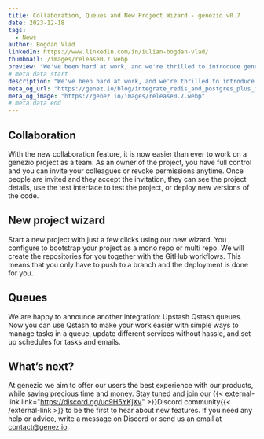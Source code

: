 ```yaml
---
title: Collaboration, Queues and New Project Wizard - genezio v0.7
date: 2023-12-18
tags:
  - News
author: Bogdan Vlad
linkedIn: https://www.linkedin.com/in/iulian-bogdan-vlad/
thumbnail: /images/release0.7.webp
preview: "We've been hard at work, and we're thrilled to introduce genezio v0.7, loaded with features designed to make your development experience smoother and more collaborative!"
# meta data start
description: "We've been hard at work, and we're thrilled to introduce genezio v0.7, loaded with features designed to make your development experience smoother and more collaborative!"
meta_og_url: "https://genez.io/blog/integrate_redis_and_postgres_plus_much_more_genezio_v0.6"
meta_og_image: "https://genez.io/images/release0.7.webp"
# meta data end
---
```


## Collaboration

With the new collaboration feature, it is now easier than ever to work on a genezio project as a team. As an owner of the project, you have full control and you can invite your colleagues or revoke permissions anytime. Once people are invited and they accept the invitation, they can see the project details, use the test interface to test the project, or deploy new versions of the code.

## New project wizard

Start a new project with just a few clicks using our new wizard. You configure to bootstrap your project as a mono repo or multi repo. We will create the repositories for you together with the GitHub workflows. This means that you only have to push to a branch and the deployment is done for you.

## Queues

We are happy to announce another integration: Upstash Qstash queues. Now you can use Qstash to make your work easier with simple ways to manage tasks in a queue, update different services without hassle, and set up schedules for tasks and emails.

## What’s next?

At genezio we aim to offer our users the best experience with our products, while saving precious time and money. Stay tuned and join our {{< external-link link="https://discord.gg/uc9H5YKjXv" >}}Discord community{{< /external-link >}} to be the first to hear about new features. If you need any help or advice, write a message on Discord or send us an email at [contact@genez.io](mailto:contact@genez.io).
